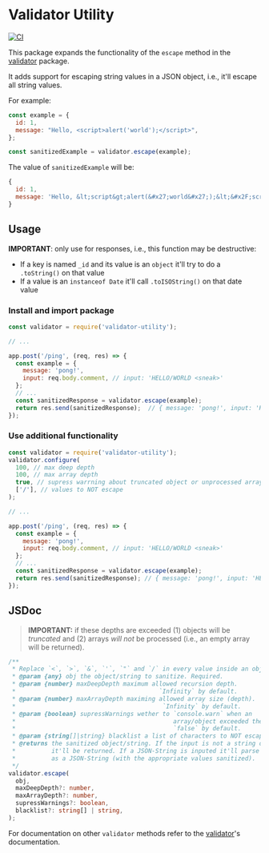 # Validator Utility

[![CI](https://circleci.com/gh/DustinDiazLopez/validator-utility.svg?style=svg)](https://circleci.com/gh/DustinDiazLopez/validator-utility)

This package expands the functionality of the `escape` method in the [validator](https://www.npmjs.com/package/validator) package.

It adds support for escaping string values in a JSON object, i.e., it'll escape all string values.

For example:

```js
const example = {
  id: 1,
  message: "Hello, <script>alert('world');</script>",
};

const sanitizedExample = validator.escape(example);
```

The value of `sanitizedExample` will be:

```js
{
  id: 1,
  message: 'Hello, &lt;script&gt;alert(&#x27;world&#x27;);&lt;&#x2F;script&gt;',
}
```

## Usage

**IMPORTANT**: only use for responses, i.e., this function may be destructive:

- If a key is named `_id` and its value is an `object` it'll try to do a `.toString()` on that value
- If a value is an `instanceof Date` it'll call `.toISOString()` on that date value

### Install and import package

```js
const validator = require('validator-utility');

// ...

app.post('/ping', (req, res) => {
  const example = {
    message: 'pong!',
    input: req.body.comment, // input: 'HELLO/WORLD <sneak>'
  };
  // ...
  const sanitizedResponse = validator.escape(example);
  return res.send(sanitizedResponse);  // { message: 'pong!', input: 'HELLO&#x2F;WORLD &lt;sneak&gt;'}
});
```

### Use additional functionality

```js
const validator = require('validator-utility');
validator.configure(
  100, // max deep depth
  100, // max array depth
  true, // supress warrning about truncated object or unprocessed arrays
  ['/'], // values to NOT escape
);

// ...

app.post('/ping', (req, res) => {
  const example = {
    message: 'pong!',
    input: req.body.comment, // input: 'HELLO/WORLD <sneak>'
  };
  // ...
  const sanitizedResponse = validator.escape(example);
  return res.send(sanitizedResponse); // { message: 'pong!', input: 'HELLO/WORLD &lt;sneak&gt;'}
});
```

## JSDoc

> **IMPORTANT:** if these depths are exceeded (1) objects will be _truncated_ and (2) arrays _will not_ be processed (i.e., an empty array will be returned).
```ts
/**
 * Replace `<`, `>`, `&`, `'`, `"` and `/` in every value inside an object/array/string
 * @param {any} obj the object/string to sanitize. Required.
 * @param {number} maxDeepDepth maximum allowed recursion depth.
 *                                        `Infinity` by default.
 * @param {number} maxArrayDepth maximing allowed array size (depth).
 *                                         `Infinity` by default.
 * @param {boolean} supressWarnings wether to `console.warn` when an
 *                                            array/object exceeded the max depth.
 *                                            `false` by default.
 * @param {string[]|string} blacklist a list of characters to NOT escape.
 * @returns the sanitized object/string. If the input is not a string or an object
 *          it'll be returned. If a JSON-String is inputed it'll parse it and return it back
 *          as a JSON-String (with the appropriate values sanitized).
 */
validator.escape(
  obj,
  maxDeepDepth?: number,
  maxArrayDepth?: number,
  supressWarnings?: boolean,
  blacklist?: string[] | string,
);
```

For documentation on other `validator` methods refer to the [validator](https://www.npmjs.com/package/validator)'s documentation.
